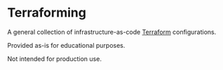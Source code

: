 # Terraforming

A general collection of infrastructure-as-code [Terraform](//terraform.io) configurations.

Provided as-is for educational purposes.

Not intended for production use.
